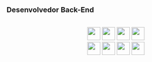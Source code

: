 ### Desenvolvedor Back-End

<div style="display: grid; grid-template-columns: auto auto auto auto; gap: 4px; align-items: center; justify-content: center; margin-top: 30px">

<a href="https://www.typescriptlang.org/">
  <img height="30" src="https://img.shields.io/badge/-TypeScript-FFFAFA?logo=typescript"/>
</a>

<a href="http://nestjs.com">
  <img height="30" src="https://img.shields.io/badge/-NestJS-DC143C?logo=nestjs"/>
</a>

<a href="https://expressjs.com/">
  <img height="30" src="https://img.shields.io/badge/-Express-32CD32?logo=express"/>
</a>

<a href="https://www.docker.com/">
  <img height="30" src="https://img.shields.io/badge/-Docker-FFFAFA?logo=docker"/>
</a>

<a href="https://graphql.org/">
  <img height="30" src="https://img.shields.io/badge/-GraphQL-FF00FF?logo=graphql"/>
</a>

<a href="https://www.prisma.io/">
  <img height="30" src="https://img.shields.io/badge/-Prisma-191970?logo=prisma"/>
</a>

<a href="https://typeorm.io/">
  <img height="30" src="https://img.shields.io/badge/-TypeORM-DEB887?logo=typeorm"/>
</a>

<a href="https://expressjs.com/">
  <img height="30" src="https://img.shields.io/badge/-Kafka-2E8B57?logo=apachekafka"/>
</a>

</div>
<!--
**thalles-victor/thalles-victor** is a ✨ _special_ ✨ repository because its `README.md` (this file) appears on your GitHub profile.

Here are some ideas to get you started:

- 🔭 I’m currently working on ...
- 🌱 I’m currently learning ...
- 👯 I’m looking to collaborate on ...
- 🤔 I’m looking for help with ...
- 💬 Ask me about ...
- 📫 How to reach me: ...
- 😄 Pronouns: ...
- ⚡ Fun fact: ...
-->
